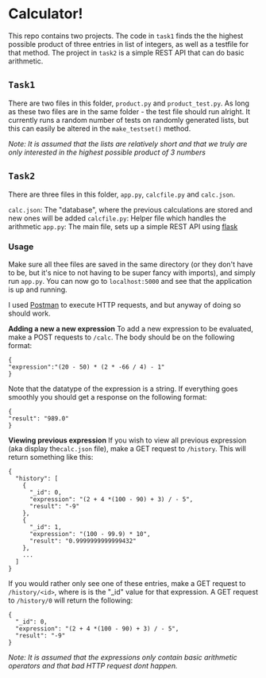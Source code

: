 # Calculator!

This repo contains two projects.  The code in `task1` finds the the highest possible product of three entries in list of integers, as well as a testfile for that method. The project in `task2` is a simple REST API that can do basic arithmetic.  


## `Task1`
There are two files in this folder,  `product.py` and `product_test.py`. As long as these two files are in the same folder - the test file should run alright. It currently runs a random number of tests on randomly generated lists, but this can easily be altered in the `make_testset()` method.  

*Note: It is assumed that the lists are relatively short and that  we truly are only interested in the highest possible product of 3 numbers* 


## `Task2`
There are three files in this folder,  `app.py`, `calcfile.py` and `calc.json`.

`calc.json`: The "database", where the previous calculations are stored and new ones will be added
`calcfile.py`: Helper file which handles the arithmetic
`app.py`: The main file, sets up a simple REST API using [flask](https://palletsprojects.com/p/flask/)

### Usage
Make sure all thee files are saved in the same directory (or they don't have to be, but it's nice to not having to be super fancy with imports), and simply run `app.py`. You can now go to `localhost:5000` and see that the application is up and running. 

I used [Postman](https://www.getpostman.com) to execute HTTP requests,  and but anyway of doing so should work. 

**Adding a new a new expression**
To add a new expression to be evaluated, make a POST requests to `/calc`. The body should be on the following format:

    {
	"expression":"(20 - 50) * (2 * -66 / 4) - 1"
	}
Note that the datatype of the expression is a string. If everything goes smoothly you should get a response on the following format:

    {
    "result": "989.0"
    }
   
**Viewing previous expression**
If you wish to view all previous expression (aka display the`calc.json` file), make a GET request to `/history`.  This will return something like this:

	{
	  "history": [
	    {
	      "_id": 0, 
	      "expression": "(2 + 4 *(100 - 90) + 3) / - 5", 
	      "result": "-9"
	    }, 
	    {
	      "_id": 1, 
	      "expression": "(100 - 99.9) * 10", 
	      "result": "0.9999999999999432"
	    }, 
	    ...
	  ]
	}
If you would rather only see one of these entries, make a GET request to `/history/<id>`, where is is the "_id" value for that expression. A GET request to `/history/0` will return the following:

    {
      "_id": 0, 
      "expression": "(2 + 4 *(100 - 90) + 3) / - 5", 
      "result": "-9"
    }

*Note: It is assumed that the expressions only contain basic arithmetic operators and that bad HTTP request dont happen.*
